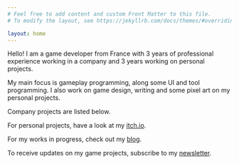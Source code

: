 ```yaml
---
# Feel free to add content and custom Front Matter to this file.
# To modify the layout, see https://jekyllrb.com/docs/themes/#overriding-theme-defaults

layout: home
---
```


Hello! I am a game developer from France with 3 years of professional experience working in a company and 3 years working on personal projects.

My main focus is gameplay programming, along some UI and tool programming. I also work on game design, writing and some pixel art on my personal projects.

Company projects are listed below.

For personal projects, have a look at my [itch.io](https://komehara.itch.io/).

For my works in progress, check out my [blog](/blog/).

To receive updates on my game projects, subscribe to my [newsletter](/newsletter/).
